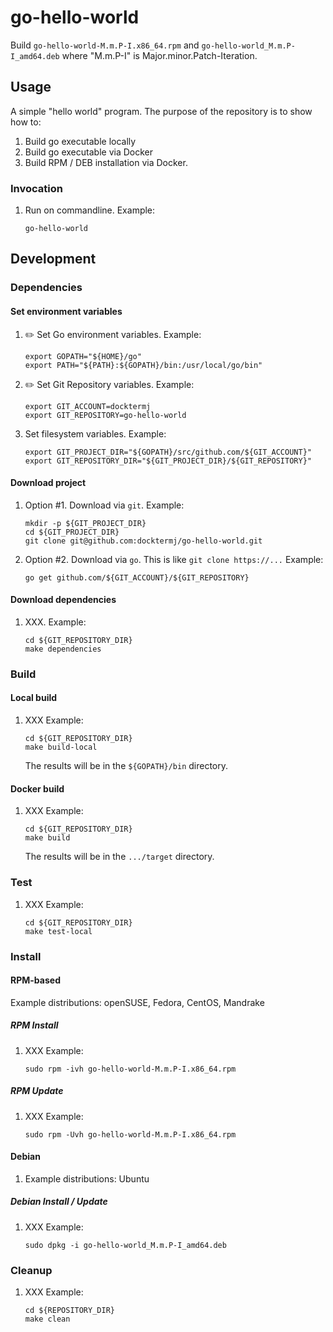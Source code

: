 # go-hello-world

Build `go-hello-world-M.m.P-I.x86_64.rpm`
and   `go-hello-world_M.m.P-I_amd64.deb`
where "M.m.P-I" is Major.minor.Patch-Iteration.

## Usage

A simple "hello world" program.
The purpose of the repository is to show how to:

1. Build go executable locally
1. Build go executable via Docker
1. Build RPM / DEB installation via Docker.

### Invocation

1. Run on commandline. Example:

    ```console
    go-hello-world
    ```

## Development

### Dependencies

#### Set environment variables

1. :pencil2: Set Go environment variables.
   Example:

    ```console
    export GOPATH="${HOME}/go"
    export PATH="${PATH}:${GOPATH}/bin:/usr/local/go/bin"
    ```

1. :pencil2: Set Git Repository variables.
   Example:

    ```console
    export GIT_ACCOUNT=docktermj
    export GIT_REPOSITORY=go-hello-world
    ```

1. Set filesystem variables.
   Example:

    ```console
    export GIT_PROJECT_DIR="${GOPATH}/src/github.com/${GIT_ACCOUNT}"
    export GIT_REPOSITORY_DIR="${GIT_PROJECT_DIR}/${GIT_REPOSITORY}"
    ```

#### Download project

1. Option #1. Download via `git`.
   Example:

    ```console
    mkdir -p ${GIT_PROJECT_DIR}
    cd ${GIT_PROJECT_DIR}
    git clone git@github.com:docktermj/go-hello-world.git
    ```

1. Option #2. Download via `go`.   This is like `git clone https://...`
   Example:

    ```console
    go get github.com/${GIT_ACCOUNT}/${GIT_REPOSITORY}
    ```

#### Download dependencies

1. XXX.
   Example:

    ```console
    cd ${GIT_REPOSITORY_DIR}
    make dependencies
    ```

### Build

#### Local build

1. XXX
   Example:

    ```console
    cd ${GIT_REPOSITORY_DIR}
    make build-local
    ```

   The results will be in the `${GOPATH}/bin` directory.

#### Docker build

1. XXX
   Example:

    ```console
    cd ${GIT_REPOSITORY_DIR}
    make build
    ```

   The results will be in the `.../target` directory.

### Test

1. XXX
   Example:

    ```console
    cd ${GIT_REPOSITORY_DIR}
    make test-local
    ```

### Install

#### RPM-based

Example distributions: openSUSE, Fedora, CentOS, Mandrake

##### RPM Install

1. XXX
   Example:

    ```console
    sudo rpm -ivh go-hello-world-M.m.P-I.x86_64.rpm
    ```

##### RPM Update

1. XXX
   Example:

    ```console
    sudo rpm -Uvh go-hello-world-M.m.P-I.x86_64.rpm
    ```

#### Debian

1. Example distributions: Ubuntu

##### Debian Install / Update

1. XXX
   Example:

    ```console
    sudo dpkg -i go-hello-world_M.m.P-I_amd64.deb
    ```

### Cleanup

1. XXX
   Example:

    ```console
    cd ${REPOSITORY_DIR}
    make clean
    ```
